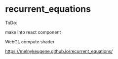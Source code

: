 # recurrent_equations
ToDo:

make into react component 

WebGL compute shader

https://melnykeugene.github.io/recurrent_equations/
